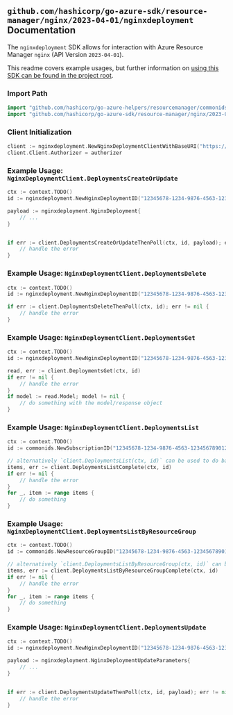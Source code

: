 
## `github.com/hashicorp/go-azure-sdk/resource-manager/nginx/2023-04-01/nginxdeployment` Documentation

The `nginxdeployment` SDK allows for interaction with Azure Resource Manager `nginx` (API Version `2023-04-01`).

This readme covers example usages, but further information on [using this SDK can be found in the project root](https://github.com/hashicorp/go-azure-sdk/tree/main/docs).

### Import Path

```go
import "github.com/hashicorp/go-azure-helpers/resourcemanager/commonids"
import "github.com/hashicorp/go-azure-sdk/resource-manager/nginx/2023-04-01/nginxdeployment"
```


### Client Initialization

```go
client := nginxdeployment.NewNginxDeploymentClientWithBaseURI("https://management.azure.com")
client.Client.Authorizer = authorizer
```


### Example Usage: `NginxDeploymentClient.DeploymentsCreateOrUpdate`

```go
ctx := context.TODO()
id := nginxdeployment.NewNginxDeploymentID("12345678-1234-9876-4563-123456789012", "example-resource-group", "deploymentName")

payload := nginxdeployment.NginxDeployment{
	// ...
}


if err := client.DeploymentsCreateOrUpdateThenPoll(ctx, id, payload); err != nil {
	// handle the error
}
```


### Example Usage: `NginxDeploymentClient.DeploymentsDelete`

```go
ctx := context.TODO()
id := nginxdeployment.NewNginxDeploymentID("12345678-1234-9876-4563-123456789012", "example-resource-group", "deploymentName")

if err := client.DeploymentsDeleteThenPoll(ctx, id); err != nil {
	// handle the error
}
```


### Example Usage: `NginxDeploymentClient.DeploymentsGet`

```go
ctx := context.TODO()
id := nginxdeployment.NewNginxDeploymentID("12345678-1234-9876-4563-123456789012", "example-resource-group", "deploymentName")

read, err := client.DeploymentsGet(ctx, id)
if err != nil {
	// handle the error
}
if model := read.Model; model != nil {
	// do something with the model/response object
}
```


### Example Usage: `NginxDeploymentClient.DeploymentsList`

```go
ctx := context.TODO()
id := commonids.NewSubscriptionID("12345678-1234-9876-4563-123456789012")

// alternatively `client.DeploymentsList(ctx, id)` can be used to do batched pagination
items, err := client.DeploymentsListComplete(ctx, id)
if err != nil {
	// handle the error
}
for _, item := range items {
	// do something
}
```


### Example Usage: `NginxDeploymentClient.DeploymentsListByResourceGroup`

```go
ctx := context.TODO()
id := commonids.NewResourceGroupID("12345678-1234-9876-4563-123456789012", "example-resource-group")

// alternatively `client.DeploymentsListByResourceGroup(ctx, id)` can be used to do batched pagination
items, err := client.DeploymentsListByResourceGroupComplete(ctx, id)
if err != nil {
	// handle the error
}
for _, item := range items {
	// do something
}
```


### Example Usage: `NginxDeploymentClient.DeploymentsUpdate`

```go
ctx := context.TODO()
id := nginxdeployment.NewNginxDeploymentID("12345678-1234-9876-4563-123456789012", "example-resource-group", "deploymentName")

payload := nginxdeployment.NginxDeploymentUpdateParameters{
	// ...
}


if err := client.DeploymentsUpdateThenPoll(ctx, id, payload); err != nil {
	// handle the error
}
```

